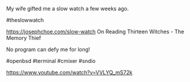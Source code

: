 My wife gifted me a slow watch a few weeks ago.

#theslowwatch

https://josephchoe.com/slow-watch
On Reading Thirteen Witches - The Memory Thief


No program can defy me for long!

#openbsd #terminal #cmixer #sndio

https://www.youtube.com/watch?v=VVLYQ_mS72k
